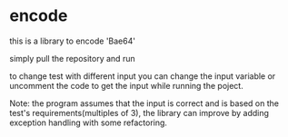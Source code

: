 # encode
this is a library to encode 'Bae64'

simply pull the repository and run

to change test with different input you can change the input variable or uncomment the code to get the input while running the poject. 

Note: the program assumes that the input is correct and is based on the test's requirements(multiples of 3), the library can improve by adding exception handling with some refactoring.
